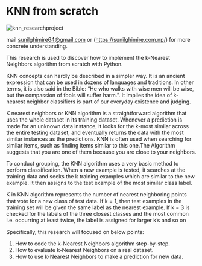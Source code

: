 # KNN from scratch

![knn_researchproject](https://user-images.githubusercontent.com/40186859/120884679-3bc70680-c604-11eb-8eae-332a7851a5bb.png)

mail sunilghimire64@gmail.com or (https://sunilghimire.com.np/) for more concrete understanding.

This research is used to discover how to implement the k-Nearest Neighbors algorithm from scratch with Python.

KNN concepts can hardly be described in a simpler way. It is an ancient expression that can be used in dozens of languages and traditions. In other terms, it is also said in the Bible: “He who walks with wise men will be wise, but the compassion of fools will suffer harm.”. It implies the idea of k-nearest neighbor classifiers is part of our everyday existence and judging.

K nearest neighbors or KNN algorithm is a straightforward algorithm that uses the whole dataset in its training dataset. Whenever a prediction is made for an unknown data instance, it looks for the k-most similar across the entire testing dataset, and eventually returns the data with the most similar instances as the predictions. KNN is often used when searching for similar items, such as finding items similar to this one.The Algorithm suggests that you are one of them because you are close to your neighbors.

To conduct grouping, the KNN algorithm uses a very basic method to perform classification. When a new example is tested, it searches at the training data and seeks the k training examples which are similar to the new example. It then assigns to the test example of the most similar class label.

K in KNN algorithm represents the number of nearest neighboring points that vote for a new class of test data.
If k = 1, then test examples in the training set will be given the same label as the nearest example.
If k = 3 is checked for the labels of the three closest classes and the most common i.e. occurring at least twice, the label is assigned for larger k’s and so on

Specifically, this research will focused on below points:

1. How to code the k-Nearest Neighbors algorithm step-by-step.
2. How to evaluate k-Nearest Neighbors on a real dataset.
3. How to use k-Nearest Neighbors to make a prediction for new data.
